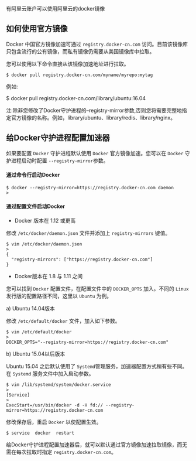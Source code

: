 有阿里云账户可以使用阿里云的docker镜像

## 如何使用官方镜像

Docker 中国官方镜像加速可通过 `registry.docker-cn.com` 访问。目前该镜像库只包含流行的公有镜像，而私有镜像仍需要从美国镜像库中拉取。

您可以使用以下命令直接从该镜像加速地址进行拉取。

```
$ docker pull registry.docker-cn.com/myname/myrepo:mytag
```

例如:

$ docker pull registry.docker-cn.com/library/ubuntu:16.04

注:除非您修改了Docker守护进程的–registry-mirror参数,否则您将需要完整地指定官方镜像的名称。例如，library/ubuntu、library/redis、library/nginx。

## 给Docker守护进程配置加速器

如果要配置 `Docker` 守护进程默认使用 `Docker` 官方镜像加速。您可以在 `Docker` 守护进程启动时配置 `--registry-mirror`参数。

#### 通过命令行启动Docker

```
$ docker --registry-mirror=https://registry.docker-cn.com daemon
>
```

#### 通过配置文件启动Docker

- Docker 版本在 1.12 或更高

修改 `/etc/docker/daemon.json` 文件并添加上 `registry-mirrors` 键值。

```
$ vim /etc/docker/daemon.json
>
{
  "registry-mirrors": ["https://registry.docker-cn.com"]
}
```

- Docker版本在 1.8 与 1.11 之间

您可以找到 `Docker` 配置文件，在配置文件中的 `DOCKER_OPTS` 加入。不同的 `Linux` 发行版的配置路径不同，这里以 `Ubuntu` 为例。

a) Ubuntu 14.04版本

修改 `/etc/default/docker` 文件，加入如下参数。

```
$ vim /etc/default/docker
>
DOCKER_OPTS="--registry-mirror=https://registry.docker-cn.com"
```

b) Ubuntu 15.04以后版本

Ubuntu 15.04 之后默认使用了 `Systemd`管理服务，加速器配置方式稍有些不同。在 `Systemd` 服务文件中加入启动参数。

```
$ vim /lib/systemd/system/docker.service
>
[Service]
>
ExecStart=/usr/bin/docker -d -H fd:// --registry-mirror=https://registry.docker-cn.com
```

修改保存后，重启 `Docker` 以使配置生效。

```
$ service  docker  restart
```

给Docker守护进程配置加速器后，就可以默认通过官方镜像加速拉取镜像，而无需在每次拉取时指定 `registry.docker-cn.com`。